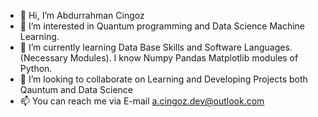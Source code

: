 - 👋 Hi, I’m Abdurrahman Cingoz
- 👀 I’m interested in Quantum programming and Data Science Machine Learning.
- 🌱 I’m currently learning Data Base Skills and Software Languages.(Necessary Modules). I know Numpy Pandas Matplotlib modules of Python.
- 💞️ I’m looking to collaborate on Learning and Developing Projects both Qauntum and Data Science 
- 📫 You can reach me via E-mail a.cingoz.dev@outlook.com

<!---
AbdurrahmanCingoz/AbdurrahmanCingoz is a ✨ special ✨ repository because its `README.md` (this file) appears on your GitHub profile.
You can click the Preview link to take a look at your changes.
--->
